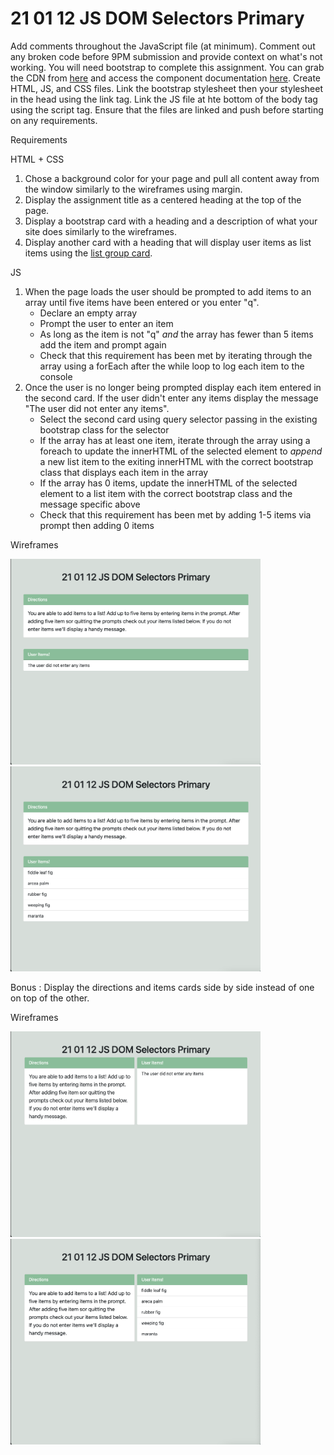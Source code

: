 # 21 01 12 JS DOM Selectors Primary

Add comments throughout the JavaScript file (at minimum). Comment out any broken code before 9PM submission and provide context on what's not working. You will need bootstrap to complete this assignment. You can grab the CDN from [here](https://getbootstrap.com/docs/5.0/getting-started/introduction/#css) and access the component documentation [here](https://getbootstrap.com/docs/5.0/components/card/). Create HTML, JS, and CSS files. Link the bootstrap stylesheet then your stylesheet in the head using the link tag. Link the JS file at hte bottom of the body tag using the script tag. Ensure that the files are linked and push before starting on any requirements. 

Requirements

HTML + CSS
1. Chose a background color for your page and pull all content away from the window similarly to the wireframes using margin.
1. Display the assignment title as a centered heading at the top of the page.
1. Display a bootstrap card with a heading and a description of what your site does similarly to the wireframes.
1. Display another card with a heading that will display user items as list items using the [list group card](https://getbootstrap.com/docs/5.0/components/card/#list-groups). 

JS
1. When the page loads the user should be prompted to add items to an array until five items have been entered or you enter "q".
    - Declare an empty array
    - Prompt the user to enter an item
    - As long as the item is not "q" *and* the array has fewer than 5 items add the item and prompt again
    - Check that this requirement has been met by iterating through the array using a forEach after the while loop to log each item to the console 
1. Once the user is no longer being prompted display each item entered in the second card. If the user didn't enter any items display the message "The user did not enter any items".
    - Select the second card using query selector passing in the existing bootstrap class for the selector
    - If the array has at least one item, iterate through the array using a foreach to update the innerHTML of the selected element to *append* a new list item to the exiting innerHTML with the correct bootstrap class that displays each item in the array
    - If the array has 0 items, update the innerHTML of the selected element to a list item with the correct bootstrap class and the message specific above
    - Check that this requirement has been met by adding 1-5 items via prompt then adding 0 items

Wireframes

<img src = "wireframes/zero-items.png" style = "width : 400px">
<img src = "wireframes/five-items.png" style = "width : 400px">

Bonus : Display the directions and items cards side by side instead of one on top of the other.

Wireframes

<img src = "wireframes/bonus-zero-items.png" style = "width : 400px">
<img src = "wireframes/bonus-five-items.png" style = "width : 400px">
